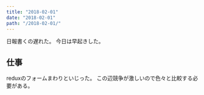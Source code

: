 ```yaml
---
title: "2018-02-01"
date: "2018-02-01"
path: "/2018-02-01/"
---
```


日報書くの遅れた。
今日は早起きした。

## 仕事

reduxのフォームまわりといじった。
この辺競争が激しいので色々と比較する必要がある。
